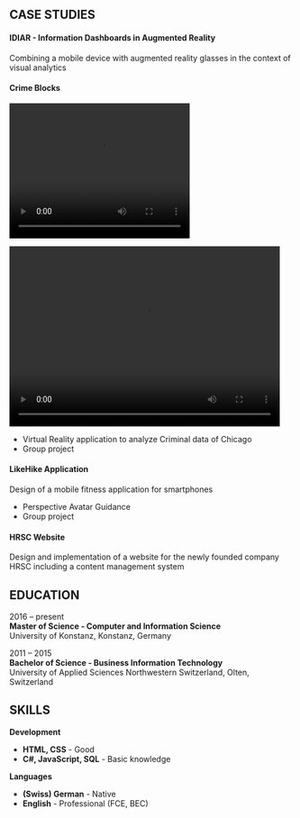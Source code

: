 ## CASE STUDIES


#### IDIAR - Information Dashboards in Augmented Reality ####

Combining a mobile device with augmented reality glasses in the context of visual analytics

#### Crime Blocks ####

<video src="/assets/video/CrimeBlock.mp4" type="video/mp4" width="320" height="240" > </video>

<video width="480" height="320" controls="controls">
  <source src="/assets/video/CrimeBlock.mp4" type="video/mp4">
</video>

- Virtual Reality application to analyze Criminal data of Chicago
- Group project

#### LikeHike Application ####

Design of a mobile fitness application for smartphones

- Perspective Avatar Guidance
- Group project

#### HRSC Website ####
Design and implementation of a website for the newly founded company HRSC including a content management system


## EDUCATION

2016 – present  
**Master of Science - Computer and Information Science**  
University of Konstanz, Konstanz, Germany    



2011 – 2015  
**Bachelor of Science - Business Information Technology**  
University of Applied Sciences Northwestern Switzerland, Olten, Switzerland  

## SKILLS

**Development**
- **HTML, CSS** - Good
- **C#, JavaScript, SQL** - Basic knowledge

**Languages** 
- **(Swiss) German** - Native 
- **English** - Professional (FCE, BEC)


